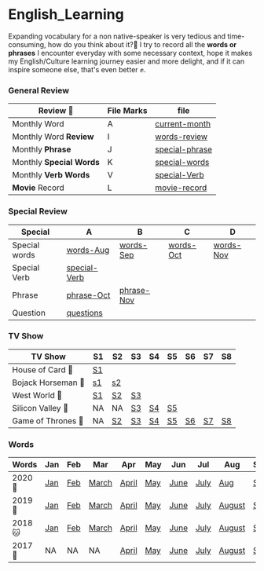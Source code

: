 # English_Learning
  
Expanding vocabulary for a non native-speaker is very tedious and time-consuming, how do you think about it?🤔 I try to record all the **words or phrases** I encounter everyday with some necessary context, hope it makes my English/Culture learning journey easier and more delight, and if it can inspire someone else, that's even better ✊.  

### General Review 
|  Review 🐗   |    File Marks       |  file   	|
| ------------- |-------------  | ------- |
| Monthly Word  |  A  | [current-month](./words/2020/words-Dec.md)   |
| Monthly Word **Review**   |  I  |  [words-review](./words-review.md)       |
| Monthly **Phrase** |  J  | [special-phrase][phrase-Nov]
| Monthly **Special Words** |  K  | [special-words](./special/special-words-Nov.md)
| Monthly **Verb Words** |  V  | [special-Verb][special-Verb]       |
| **Movie** Record |  L | [movie-record](./media/movie.md)       |

### Special Review
|  Special      |   A       |  B   	| C   |   D   |
| ------------- |---------  | ------- | --|  ---- | 
|    Special words |  [words-Aug][Special-Aug] | [words-Sep][Special-Sep] | [words-Oct][Special-Oct] | [words-Nov][Special-Nov] |
| Special Verb | [special-Verb][special-Verb]
|  Phrase    |    [phrase-Oct](./special/phrase-Oct.md) | [phrase-Nov][phrase-Nov]|  
| Question | [questions](./words-question.md) | 

<!-- General Review -->
[phrase-Nov]: special/phrase-Nov.md
[phrase-Oct]: special/phrase-Oct.md
[special-Verb]: ./special/verb-special.md

<!-- Special Review --> 
[Special-Aug]: ./special/special-words-Aug.md 
[Special-Sep]: ./special/special-words-Sep.md 
[Special-Oct]: ./special/special-words-Oct.md
[Special-Nov]: ./special/special-words-Nov.md


### TV Show 
|  TV Show      |     S1     |  S2 	| S3   | S4 | S5 | S6   | S7   | S8   |
| ------------ |--------  | ------- | ---- | ---| -- | ---  | ---  | ---  |
|    House of Card  🐺  |    [S1](./media/houseOfCards/HOC1.md) 
|    Bojack Horseman 🐴 |  [s1](./media/bojack-horseman/bojack1.md) | [s2](./media/bojack-horseman/bojack2.md)
|    West World 🤖   |  [S1](./media/westWorld/ww1.md) | [S2](./media/westWorld/ww2.md) | [S3](./media/westWorld/ww3.md)  
| Silicon Valley 🐨 | NA| NA | [S3](./media/siliconValley/sv3.md) | [S4](./media/siliconValley/sv4.md)| [S5](./media/siliconValley/sv5.md) 
| Game of Thrones 👑 | NA | [S2](./media/GOT/GOT2.md) | [S3](./media/GOT/GOT3.md) | [S4](./media/GOT/GOT4.md) | [S5](./media/GOT/GOT5.md)  | [S6](./media/GOT/GOT6.md)  | [S7](./media/GOT/GOT7.md)  | [S8](./media/GOT/GOT8.md)

### Words 
|  Words | Jan | Feb | Mar | Apr | May | Jun | Jul | Aug | Sep | Oct | Nov | Dec
| ------------- | --  | --- | --- | --- | --- | --- | --- | --- | --- | --- | --- | --- 
| 2020 👊 | [Jan](./words/2020/words-Jan.md) | [Feb](./words/2020/words-Feb.md) | [March](./words/2020/words-Mar.md) |  [April](./words/2020/words-April.md) | [May](./words/2020/words-May.md) | [June](./words/2020/words-Jun.md) | [July](./words/2020/words-July.md) | [Aug](./words/2020/words-Aug.md) | [Sep](./words/2020/words-Sep.md) | [Oct](./words/2020/words-Oct.md) | [Nov](./words/2020/words-Nov.md) | [Dec](./words/2020/words-Dec.md)
| 2019  🏃| [Jan](./words/2019/words-Jan.md) | [Feb](./words/2019/words-Feb.md) | [March](./words/2019/words-March.md) |  [April](./words/2019/words-April.md) | [May](./words/2019/words-May.md) | [June](./words/2019/words-June.md) | [July](./words/2019/words-July.md) |  [August](./words/2019/words-Aug.md) | [Sep](./words/2019/words-Sep.md) | [Oct](./words/2019/words-Oct.md) | [Nov](./words/2019/words-Nov.md) | [Dec](./words/2019/words-Dec.md)
| 2018 🐱 | [Jan](./words/2018/words-Jan.md) | [Feb](./words/2018/words-Feb.md) | [March](./words/2018/words-Mar.md) | [April](./words/2018/words-Apr.md)  | [May](./words/2018/words-May.md)  | [June](./words/2018/words-Jun.md)  | [July](./words/2018/words-Jul.md)  | [August](./words/2018/words-Aug.md)  | [Sep](./words/2018/words-Sep.md)  | [Oct](./words/2018/words-Oct.md) | [Nov](./words/2018/words-Nov.md)  | [Dec](./words/2018/words-Dec.md)
| 2017  👀 | NA | NA | NA| [April](./words/2017/words-Apr.md)  | [May](./words/2017/words-May.md)  | [June](./words/2017/words-Jun.md)  | [July](./words/2017/words-Jul.md)  | [August](./words/2017/words-Aug.md)  | [Sep](./words/2017/words-Sep.md)  | [Oct](./words/2017/words-Oct.md) | [Nov](./words/2017/words-Nov.md)  | [Dec](./words/2017/words-Dec.md)


